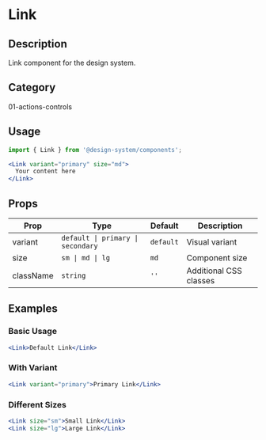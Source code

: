 # Link

## Description
Link component for the design system.

## Category
01-actions-controls

## Usage

```jsx
import { Link } from '@design-system/components';

<Link variant="primary" size="md">
  Your content here
</Link>
```

## Props

| Prop | Type | Default | Description |
|------|------|---------|-------------|
| variant | `default \| primary \| secondary` | `default` | Visual variant |
| size | `sm \| md \| lg` | `md` | Component size |
| className | `string` | `''` | Additional CSS classes |

## Examples

### Basic Usage
```jsx
<Link>Default Link</Link>
```

### With Variant
```jsx
<Link variant="primary">Primary Link</Link>
```

### Different Sizes
```jsx
<Link size="sm">Small Link</Link>
<Link size="lg">Large Link</Link>
```
